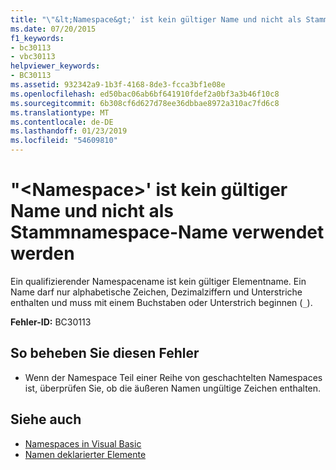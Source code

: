 ```yaml
---
title: "\"&lt;Namespace&gt;' ist kein gültiger Name und nicht als Stammnamespace-Name verwendet werden"
ms.date: 07/20/2015
f1_keywords:
- bc30113
- vbc30113
helpviewer_keywords:
- BC30113
ms.assetid: 932342a9-1b3f-4168-8de3-fcca3bf1e08e
ms.openlocfilehash: ed50bac06ab6bf641910fdef2a0bf3a3b46f10c8
ms.sourcegitcommit: 6b308cf6d627d78ee36dbbae8972a310ac7fd6c8
ms.translationtype: MT
ms.contentlocale: de-DE
ms.lasthandoff: 01/23/2019
ms.locfileid: "54609810"
---
```

# <a name="ltnamespacegt-is-not-a-valid-name-and-cannot-be-used-as-the-root-namespace-name"></a>"&lt;Namespace&gt;' ist kein gültiger Name und nicht als Stammnamespace-Name verwendet werden
Ein qualifizierender Namespacename ist kein gültiger Elementname. Ein Name darf nur alphabetische Zeichen, Dezimalziffern und Unterstriche enthalten und muss mit einem Buchstaben oder Unterstrich beginnen (`_`).  
  
 **Fehler-ID:** BC30113  
  
## <a name="to-correct-this-error"></a>So beheben Sie diesen Fehler  
  
-   Wenn der Namespace Teil einer Reihe von geschachtelten Namespaces ist, überprüfen Sie, ob die äußeren Namen ungültige Zeichen enthalten.  
  
## <a name="see-also"></a>Siehe auch
- [Namespaces in Visual Basic](../../visual-basic/programming-guide/program-structure/namespaces.md)
- [Namen deklarierter Elemente](../../visual-basic/programming-guide/language-features/declared-elements/declared-element-names.md)
